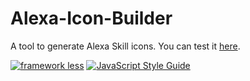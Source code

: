 # Alexa-Icon-Builder

A tool to generate Alexa Skill icons. You can test it [here](https://alexa-icon-builder.now.sh/).

[![framework less](http://frameworklessmovement.org/img/frameworkless__badge-github.svg)](https://github.com/frameworkless-movement/manifesto)
[![JavaScript Style Guide](https://img.shields.io/badge/code_style-standard-brightgreen.svg)](https://standardjs.com)